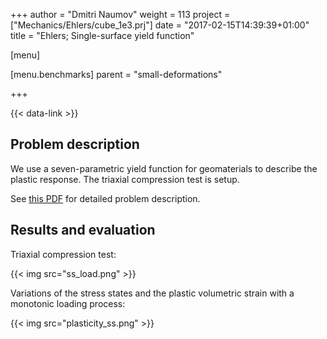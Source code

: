 +++
author = "Dmitri Naumov"
weight = 113
project = ["Mechanics/Ehlers/cube_1e3.prj"]
date = "2017-02-15T14:39:39+01:00"
title = "Ehlers; Single-surface yield function"

[menu]

  [menu.benchmarks]
    parent = "small-deformations"

+++

{{< data-link >}}

## Problem description

We use a seven-parametric yield function for geomaterials to describe the plastic response. The triaxial compression test is setup.

See [this PDF](Plasticity.pdf) for detailed problem description.

## Results and evaluation

Triaxial compression test:

{{< img src="ss_load.png" >}}

Variations of the stress states and the plastic volumetric strain with a monotonic loading process:

{{< img src="plasticity_ss.png" >}}
